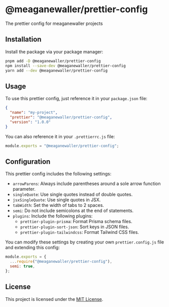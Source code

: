 # @meaganewaller/prettier-config

The prettier config for meaganewaller projects

## Installation

Install the package via your package manager:

```bash
pnpm add -D @meaganewaller/prettier-config
npm install --save-dev @meaganewaller/prettier-config
yarn add --dev @meaganewaller/prettier-config
```

## Usage

To use this prettier config, just reference it in your `package.json` file:

```json
{
  "name": "my-project",
  "prettier": "@meaganewaller/prettier-config",
  "version": "1.0.0"
}
```

You can also reference it in your `.prettierrc.js` file:

```js
module.exports = "@meaganewaller/prettier-config";
```

## Configuration

This prettier config includes the following settings:

- `arrowParens`: Always include parentheses around a sole arrow function parameter.
- `singleQuote`: Use single quotes instead of double quotes.
- `jsxSingleQuote`: Use single quotes in JSX.
- `tabWidth`: Set the width of tabs to 2 spaces.
- `semi`: Do not include semicolons at the end of statements.
- `plugins`: Include the following plugins:
  - `prettier-plugin-prisma`: Format Prisma schema files.
  - `prettier-plugin-sort-json`: Sort keys in JSON files.
  - `prettier-plugin-tailwindcss`: Format Tailwind CSS files.

You can modify these settings by creating your own `prettier.config.js` file and extending this config:

```js
module.exports = {
  ...require("@meaganewaller/prettier-config"),
  semi: true,
};
```

## License

This project is licensed under the [MIT License](LICENSE).
